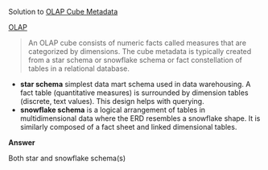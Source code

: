 Solution to [OLAP Cube Metadata](https://www.hackerrank.com/challenges/olap-cube-metadata/problem)

[OLAP](https://en.wikipedia.org/wiki/Online_analytical_processing)
> An OLAP cube consists of numeric facts called measures that are categorized by dimensions. The cube metadata is typically created from a star schema or snowflake schema or fact constellation of tables in a relational database.

- **star schema** simplest data mart schema used in data warehousing. A fact table (quantitative measures) is surrounded by dimension tables (discrete, text values). This design helps with querying.
- **snowflake schema** is a logical arrangement of tables in multidimensional data where the ERD resembles a snowflake shape. It is similarly composed of a fact sheet and linked dimensional tables.

**Answer**

Both star and snowflake schema(s)